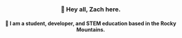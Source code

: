 <h3 align="center">👋 Hey all, Zach here.</h3>
<h4 align="center">🌲 I am a student, developer, and STEM education based in the Rocky Mountains.</h4>

